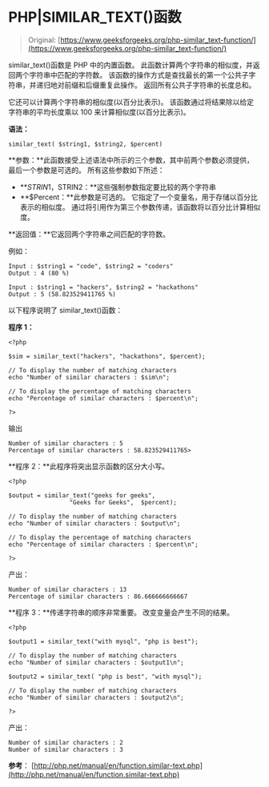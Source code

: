 # PHP|SIMILAR_TEXT()函数

> Original: [https://www.geeksforgeeks.org/php-similar_text-function/](https://www.geeksforgeeks.org/php-similar_text-function/)

similar_text()函数是 PHP 中的内置函数。 此函数计算两个字符串的相似度，并返回两个字符串中匹配的字符数。 该函数的操作方式是查找最长的第一个公共子字符串，并递归地对前缀和后缀重复此操作。 返回所有公共子字符串的长度总和。

它还可以计算两个字符串的相似度(以百分比表示)。 该函数通过将结果除以给定字符串的平均长度乘以 100 来计算相似度(以百分比表示)。

**语法：**

```
similar_text( $string1, $string2, $percent)
```

**参数：**此函数接受上述语法中所示的三个参数，其中前两个参数必须提供，最后一个参数是可选的。 所有这些参数如下所述：

*   **$STRIN1，$STRIN2：**这些强制参数指定要比较的两个字符串
*   **$Percent：**此参数是可选的。 它指定了一个变量名，用于存储以百分比表示的相似度。 通过将引用作为第三个参数传递，该函数将以百分比计算相似度。

**返回值：**它返回两个字符串之间匹配的字符数。

例如：

```
Input : $string1 = "code", $string2 = "coders"
Output : 4 (80 %)

Input : $string1 = "hackers", $string2 = "hackathons"
Output : 5 (58.823529411765 %)

```

以下程序说明了 similar_text()函数：

**程序 1：**

```
<?php

$sim = similar_text("hackers", "hackathons", $percent);

// To display the number of matching characters
echo "Number of similar characters : $sim\n";

// To display the percentage of matching characters
echo "Percentage of similar characters : $percent\n";

?>
```

输出

```
Number of similar characters : 5
Percentage of similar characters : 58.823529411765>

```

**程序 2：**此程序将突出显示函数的区分大小写。

```
<?php

$output = similar_text("geeks for geeks",
                 "Geeks for Geeks",  $percent);

// To display the number of matching characters
echo "Number of similar characters : $output\n";

// To display the percentage of matching characters
echo "Percentage of similar characters : $percent\n";

?>
```

产出：

```
Number of similar characters : 13
Percentage of similar characters : 86.666666666667

```

**程序 3：**传递字符串的顺序非常重要。 改变变量会产生不同的结果。

```
<?php

$output1 = similar_text("with mysql", "php is best");

// To display the number of matching characters
echo "Number of similar characters : $output1\n";

$output2 = similar_text( "php is best", "with mysql");

// To display the number of matching characters
echo "Number of similar characters : $output2\n";

?>
```

产出：

```
Number of similar characters : 2
Number of similar characters : 3

```

**参考**：
[http://php.net/manual/en/function.similar-text.php](http://php.net/manual/en/function.similar-text.php)